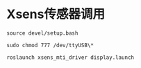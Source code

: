 # Xsens传感器调用



```
source devel/setup.bash

sudo chmod 777 /dev/ttyUSB\*

roslaunch xsens_mti_driver display.launch
```


